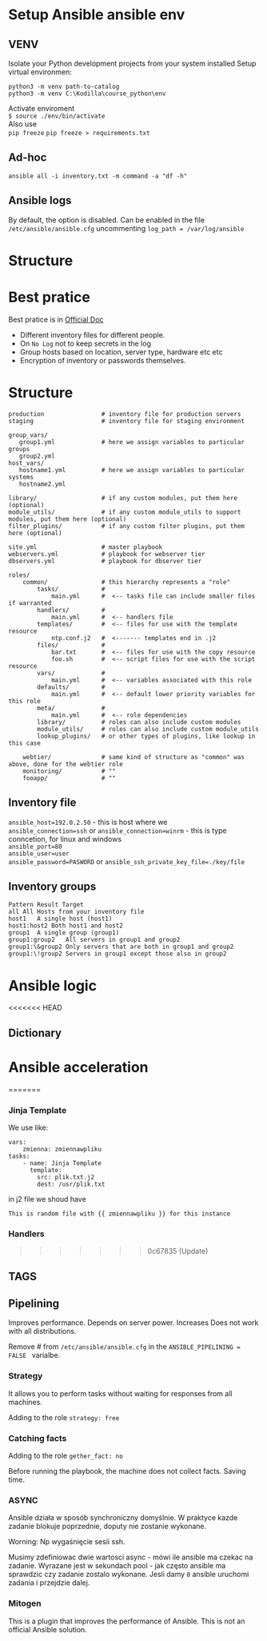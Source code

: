 # Setup Ansible ansible env

## VENV
Isolate your Python development projects from your system installed 
Setup virtual environmen:  

```python3 -m venv path-to-catalog```  
```python3 -m venv C:\Kodilla\course_python\env```

Activate enviroment  
``` $ source ./env/bin/activate ```  
Also use  
```pip freeze```
```pip freeze > requirements.txt```

## Ad-hoc
```ansible all -i inventory.txt -m command -a "df -h"```

## Ansible logs
By default, the option is disabled. Can be enabled in the file  ```/etc/ansible/ansible.cfg``` uncommenting ```log_path = /var/log/ansible```

# Structure 

# Best pratice

Best pratice is in [Official Doc](https://docs.ansible.com/ansible/2.8/user_guide/playbooks_best_practices.html)
- Different inventory files for different people.
- On  ```No Log``` not to keep secrets in the log
- Group hosts based on location, server type, hardware etc etc
- Encryption of inventory or passwords themselves.
  

# Structure 

```
production                # inventory file for production servers
staging                   # inventory file for staging environment

group_vars/
   group1.yml             # here we assign variables to particular groups
   group2.yml
host_vars/
   hostname1.yml          # here we assign variables to particular systems
   hostname2.yml

library/                  # if any custom modules, put them here (optional)
module_utils/             # if any custom module_utils to support modules, put them here (optional)
filter_plugins/           # if any custom filter plugins, put them here (optional)

site.yml                  # master playbook
webservers.yml            # playbook for webserver tier
dbservers.yml             # playbook for dbserver tier

roles/
    common/               # this hierarchy represents a "role"
        tasks/            #
            main.yml      #  <-- tasks file can include smaller files if warranted
        handlers/         #
            main.yml      #  <-- handlers file
        templates/        #  <-- files for use with the template resource
            ntp.conf.j2   #  <------- templates end in .j2
        files/            #
            bar.txt       #  <-- files for use with the copy resource
            foo.sh        #  <-- script files for use with the script resource
        vars/             #
            main.yml      #  <-- variables associated with this role
        defaults/         #
            main.yml      #  <-- default lower priority variables for this role
        meta/             #
            main.yml      #  <-- role dependencies
        library/          # roles can also include custom modules
        module_utils/     # roles can also include custom module_utils
        lookup_plugins/   # or other types of plugins, like lookup in this case

    webtier/              # same kind of structure as "common" was above, done for the webtier role
    monitoring/           # ""
    fooapp/               # ""
```

## Inventory file

```ansible_host=192.0.2.50``` - this is host where we   
```ansible_connection=ssh``` or ```ansible_connection=winrm``` - this is type conncetion, for linux and windows       
```ansible_port=80```  
```ansible_user=user```   
```ansible_password=PASWORD``` or ```ansible_ssh_private_key_file=./key/file```   

## Inventory groups

```
Pattern	Result Target
all	All Hosts from your inventory file
host1	A single host (host1)
host1:host2	Both host1 and host2
group1	A single group (group1)
group1:group2	All servers in group1 and group2
group1:\&group2	Only servers that are both in group1 and group2
group1:\!group2	Servers in group1 except those also in group2
```
# Ansible logic

<<<<<<< HEAD
## Dictionary

## 

# Ansible acceleration
=======
### Jinja Template

We use like: 
```
vars:
    zmienna: zmiennawpliku
tasks:
    - name: Jinja Template
      template:
        src: plik.txt.j2
        dest: /usr/plik.txt
```

in j2 file we shoud have
```
This is random file with {{ zmiennawpliku }} for this instance
```


### Handlers
>>>>>>> 0c67835 (Update)

## TAGS
    

## Pipelining

Improves performance. Depends on server power. Increases Does not work with all distributions.

Remove # from ```/etc/ansible/ansible.cfg```  in the ```ANSIBLE_PIPELINING = FALSE ``` varialbe.

### Strategy
It allows you to perform tasks without waiting for responses from all machines.

Adding to the role ``strategy: free``

### Catching facts

Adding to the role ```gether_fact: no```

Before running the playbook, the machine does not collect facts. Saving time.

### ASYNC

Ansible działa w sposób synchroniczny domyślnie. W praktyce kazde zadanie blokuje poprzednie, doputy nie zostanie wykonane. 

Worning: Np wygaśnięcie sesii ssh. 

Musimy zdefiniowac dwie wartosci
async -  mówi ile ansible ma czekac na zadanie. Wyrazane jest w sekundach
pool - jak często ansible ma sprawdzic czy zadanie zostalo wykonane. Jesli damy ``0``  ansible uruchomi zadania i przejdzie dalej. 

### Mitogen 

This is a plugin that improves the performance of Ansible. This is not an official Ansible solution.